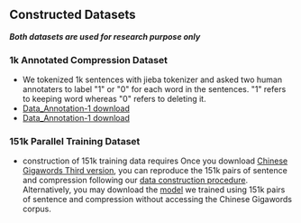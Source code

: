 ## Constructed Datasets
***Both datasets are used for research purpose only***
### 1k Annotated Compression Dataset 
 - We tokenized 1k sentences with jieba tokenizer and asked two human annotaters to label "1" or "0" for each word in the sentences. "1" refers to keeping word whereas "0" refers to deleting it.
 - [Data_Annotation-1 download](https://github.com/ExperimentCode/data/blob/main/data_annotation-1_1k.txt)
 - [Data_Annotation-1 download](https://github.com/ExperimentCode/data/blob/main/data_annotation-2_1k.txt)


### 151k Parallel Training Dataset
- construction of 151k training data requires 
Once you download [Chinese Gigawords Third version](https://catalog.ldc.upenn.edu/LDC2007T38), you can reproduce the 151k pairs of sentence and compression following our [data construction procedure](https://github.com/ExperimentCode/code/blob/main/README.md#code-for-constructing-151k-data). Alternatively, you may download the [model](https://github.com/ExperimentCode/model) we trained using 151k pairs of sentence and compression without accessing the Chinese Gigawords corpus. 
